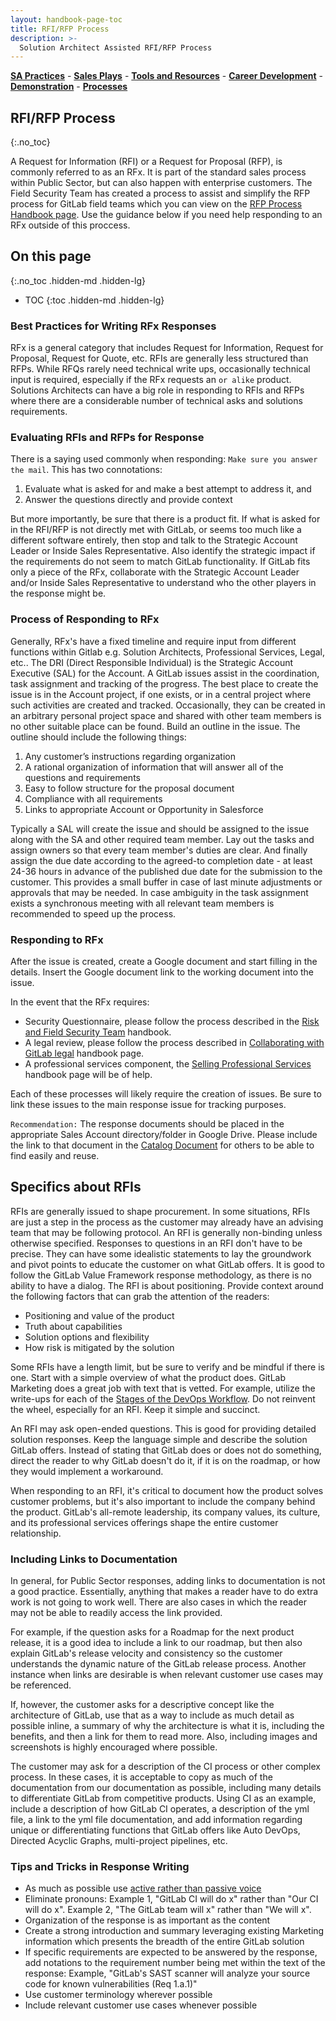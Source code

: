 ```yaml
---
layout: handbook-page-toc
title: RFI/RFP Process
description: >-
  Solution Architect Assisted RFI/RFP Process
---
```

[**SA Practices**](/handbook/customer-success/solutions-architects/sa-practices/) - [**Sales Plays**](/handbook/customer-success/solutions-architects/sales-plays/) - [**Tools and Resources**](/handbook/customer-success/solutions-architects/tools-and-resources/) - [**Career Development**](/handbook/customer-success/solutions-architects/career-development/) - [**Demonstration**](/handbook/customer-success/solutions-architects/demonstrations/) - [**Processes**](/handbook/customer-success/solutions-architects/processes/)

## RFI/RFP Process
{:.no_toc} 

A Request for Information (RFI) or a Request for Proposal (RFP), is commonly referred to as an RFx. It is part of the standard sales process within Public Sector, but can also happen with enterprise customers. The Field Security Team has created a process to assist and simplify the RFP process for GitLab field teams which you can view on the [RFP Process Handbook page](https://about.gitlab.com/handbook/security/security-assurance/field-security/Field-Security-RFP.html). Use the guidance below if you need help responding to an RFx outside of this proccess.

## On this page
{:.no_toc .hidden-md .hidden-lg}

- TOC
{:toc .hidden-md .hidden-lg}

### Best Practices for Writing RFx Responses

RFx is a general category that includes Request for Information, Request for Proposal, Request for Quote, etc. RFIs are generally less structured than RFPs. While RFQs rarely need technical write ups, occasionally technical input is required, especially if the RFx requests an `or alike` product. Solutions Architects can have a big role in responding to RFIs and RFPs where there are a considerable number of technical asks and solutions requirements. 

### Evaluating RFIs and RFPs for Response

There is a saying used commonly when responding: `Make sure you answer the mail`. This has two connotations:

1. Evaluate what is asked for and make a best attempt to address it, and
1. Answer the questions directly and provide context

But more importantly, be sure that there is a product fit. If what is asked for in the RFI/RFP is not directly met with GitLab, or seems too much like a different software entirely, then stop and talk to the Strategic Account Leader or Inside Sales Representative. Also identify the strategic impact if the requirements do not seem to match GitLab functionality. If GitLab fits only a piece of the RFx, collaborate with the Strategic Account Leader and/or Inside Sales Representative to understand who the other players in the response might be.

### Process of Responding to RFx

Generally, RFx's have a fixed timeline and require input from different functions within Gitlab e.g. Solution Architects, Professional Services, Legal, etc.. The DRI (Direct Responsible Individual) is the Strategic Account Executive (SAL) for the Account. A GitLab issues assist in the coordination, task assignment and tracking of the progress. The best place to create the issue is in the Account project, if one exists, or in a central project where such activities are created and tracked. Occasionally, they can be created in an arbitrary personal project space and shared with other team members is no other suitable place can be found. Build an outline in the issue. The outline should include the following things:

1. Any customer’s instructions regarding organization
1. A rational organization of information that will answer all of the questions and requirements
1. Easy to follow structure for the proposal document
1. Compliance with all requirements
1. Links to appropriate Account or Opportunity in Salesforce

Typically a SAL will create the issue and should be assigned to the issue along with the SA and other required team member. Lay out the tasks and assign owners so that every team member's duties are clear. And finally assign the due date according to the agreed-to completion date - at least 24-36 hours in advance of the published due date for the submission to the customer. This provides a small buffer in case of last minute adjustments or approvals that may be needed. In case ambiguity in the task assignment exists a synchronous meeting with all relevant team members is recommended to speed up the process.

### Responding to RFx

After the issue is created, create a Google document and start filling in the details. Insert the Google document link to the working document into the issue.

In the event that the RFx requires:

- Security Questionnaire, please follow the process described in the [Risk and Field Security Team](/handbook/security/security-assurance/field-security/) handbook.
- A legal review, please follow the process described in [Collaborating with GitLab legal](/handbook/legal/customer-negotiations/) handbook page.
- A professional services component, the [Selling Professional Services](/handbook/customer-success/professional-services-engineering/selling/) handbook page will be of help.

Each of these processes will likely require the creation of issues. Be sure to link these issues to the main response issue for tracking purposes.

`Recommendation:` The response documents should be placed in the appropriate Sales Account directory/folder in Google Drive. Please include the link to that document in the [Catalog Document](https://docs.google.com/document/d/1BW9WIYWkg_KG2kZu31IJofavgu4vt5Ac_jcJ3xAtKrg/edit?usp=sharing) for others to be able to find easily and reuse.

## Specifics about RFIs

RFIs are generally issued to shape procurement. In some situations, RFIs are just a step in the process as the customer may already have an advising team that may be following protocol. An RFI is generally non-binding unless otherwise specified. Responses to questions in an RFI don't have to be precise. They can have some idealistic statements to lay the groundwork and pivot points to educate the customer on what GitLab offers. It is good to follow the GitLab Value Framework response methodology, as there is no ability to have a dialog. The RFI is about positioning. Provide context around the following factors that can grab the attention of the readers:

- Positioning and value of the product
- Truth about capabilities
- Solution options and flexibility
- How risk is mitigated by the solution

Some RFIs have a length limit, but be sure to verify and be mindful if there is one. Start with a simple overview of what the product does. GitLab Marketing does a great job with text that is vetted. For example, utilize the write-ups for each of the [Stages of the DevOps Workflow](https://about.gitlab.com/stages-devops-lifecycle/). Do not reinvent the wheel, especially for an RFI. Keep it simple and succinct.

An RFI may ask open-ended questions. This is good for providing detailed solution responses. Keep the language simple and describe the solution GitLab offers. Instead of stating that GitLab does or does not do something, direct the reader to why GitLab doesn't do it, if it is on the roadmap, or how they would implement a workaround.

When responding to an RFI, it's critical to document how the product solves customer problems, but it's also important to include the company behind the product. GitLab's all-remote leadership, its company values, its culture, and its professional services offerings shape the entire customer relationship.

### Including Links to Documentation

In general, for Public Sector responses, adding links to documentation is not a good practice. Essentially, anything that makes a reader have to do extra work is not going to work well. There are also cases in which the reader may not be able to readily access the link provided.

For example, if the question asks for a Roadmap for the next product release, it is a good idea to include a link to our roadmap, but then also explain GitLab's release velocity and consistency so the customer understands the dynamic nature of the GitLab release process. Another instance when links are desirable is when relevant customer use cases may be referenced.

If, however, the customer asks for a descriptive concept like the architecture of GitLab, use that as a way to include as much detail as possible inline, a summary of why the architecture is what it is, including the benefits, and then a link for them to read more. Also, including images and screenshots is highly encouraged where possible.

The customer may ask for a description of the CI process or other complex process. In these cases, it is acceptable to copy as much of the documentation from our documentation as possible, including many details to differentiate GitLab from competitive products. Using CI as an example, include a description of how GitLab CI operates, a description of the yml file, a link to the yml file documentation, and add information regarding unique or differentiating functions that GitLab offers like Auto DevOps, Directed Acyclic Graphs, multi-project pipelines, etc.

### Tips and Tricks in Response Writing

- As much as possible use [active rather than passive voice](https://www.grammarly.com/blog/active-vs-passive-voice/)
- Eliminate pronouns: Example 1, "GitLab CI will do x" rather than "Our CI will do x". Example 2, "The GitLab team will x" rather than "We will x".
- Organization of the response is as important as the content
- Create a strong introduction and summary leveraging existing Marketing information which presents the breadth of the entire GitLab solution
- If specific requirements are expected to be answered by the response, add notations to the requirement number being met within the text of the response: Example, "GitLab's SAST scanner will analyze your source code for known vulnerabilities (Req 1.a.1)"
- Use customer terminology wherever possible
- Include relevant customer use cases whenever possible
